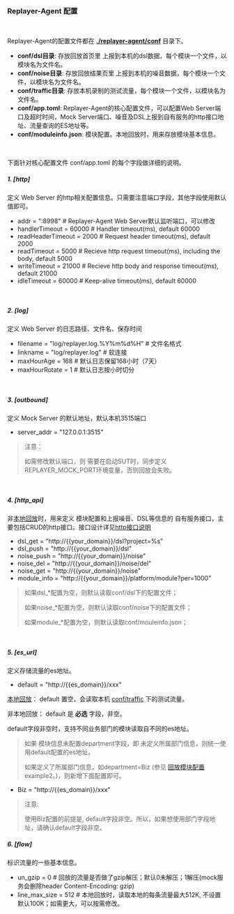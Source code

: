 ### Replayer-Agent 配置

<br>

Replayer-Agent的配置文件都在 **[./replayer-agent/conf](../../replayer-agent/conf)** 目录下。

* **conf/dsl目录**: 存放回放首页里 上报到本机的dsl数据，每个模块一个文件，以模块名为文件名。
* **conf/noise目录**: 存放回放结果页里 上报到本机的噪音数据，每个模块一个文件，以模块名为文件名。
* **conf/traffic目录**: 存放本机录制的测试流量，每个模块一个文件，以模块名为文件名。
* **conf/app.toml**: Replayer-Agent的核心配置文件，可以配置Web Server端口及超时时间，Mock Server端口、噪音及DSL上报到自有服务的http接口地址、流量查询的ES地址等。
* **conf/moduleinfo.json**: 模块配置。本地回放时，用来存放模块基本信息。

<br>

下面针对核心配置文件 conf/app.toml 的每个字段做详细的说明。

##### 1. [http]

定义 Web Server 的http相关配置信息。只需要注意端口字段，其他字段使用默认值即可。

* addr = ":8998"           # Replayer-Agent Web Server默认监听端口，可以修改
* handlerTimeout = 60000   # Handler timeout(ms), default 60000
* readHeaderTimeout = 2000 # Request header timeout(ms), default 2000
* readTimeout = 5000       # Recieve http request timeout(ms), including the body, default 5000
* writeTimeout = 21000     # Recieve http body and response timeout(ms), default 21000
* idleTimeout = 60000      # Keep-alive timeout(ms), default 60000

<br>

##### 2. [log]

定义 Web Server 的日志路径、文件名、保存时间

* filename      = "log/replayer.log.%Y%m%d%H" # 文件名格式
* linkname      = "log/replayer.log"          # 软连接
* maxHourAge    = 168                         # 默认日志保留168小时（7天）
* maxHourRotate = 1                           # 默认日志按小时切分

<br>

##### 3. [outbound]

定义 Mock Server 的默认地址，默认本机3515端口

* server_addr = "127.0.0.1:3515"

> 注意：
>
> 如需修改默认端口，则 需要在启动SUT时，同步定义REPLAYER_MOCK_PORT环境变量，否则回放会失败。

<br>

##### 4. [http_api]

非[本地回放](./README.md#4本地回放)时，用来定义 模块配置和上报噪音、DSL等信息的 自有服务接口，主要包括CRUD的http接口。接口设计详见[http接口说明](./conf/http_api.md)

* dsl_get = "http://{{your_domain}}/dsl?project=%s"
* dsl_push = "http://{{your_domain}}/dsl"
* noise_push = "http://{{your_domain}}/noise"
* noise_del = "http://{{your_domain}}/noise/del"
* noise_get = "http://{{your_domain}}/noise"
* module_info = "http://{{your_domain}}/platform/module?per=1000"

> 如果dsl_\*配置为空，则默认读取conf/dsl下的配置文件；
>
> 如果noise_\*配置为空，则默认读取conf/noise下的配置文件；
>
> 如果module_\*配置为空，则默认读取conf/mouleinfo.json；

<br>

##### 5. [es_url]

定义存储流量的es地址。

* default = "http://{{es_domain}}/xxx"

[本地回放](./README.md#4本地回放)： default 置空，会读取本机 [conf/traffic](../../replayer-agent/conf/traffic) 下的测试流量。

非本地回放： default 是 **必选** 字段，非空。


default字段非空时，支持不同业务部门的模块读取自不同的es地址。

> 如果 模块信息未配置department字段，即 未定义所属部门信息，则统一使用default配置的es地址。
> 
> 如果定义了所属部门信息，如department=Biz (参见 [回放模块配置](./conf/moduleinfo.md) example2。)，则新增下面配置即可。

* Biz = "http://{{es_domain}}/xxx"

> 注意:
>
> 使用Biz配置的前提是, default字段非空。所以，如果想使用部门字段地址，请确认default字段非空。

##### 6. [flow]

标识流量的一些基本信息。

* un_gzip = 0           # 回放的流量是否做了gzip解压；默认0未解压；1解压(mock服务会删除header Content-Encoding: gzip)
* line_max_size = 512   # 本地回放时，读取本地的每条流量最大512K, 不设置默认100K；如需更大，可以按需修改。

